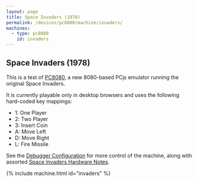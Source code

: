```yaml
---
layout: page
title: Space Invaders (1978)
permalink: /devices/pc8080/machine/invaders/
machines:
  - type: pc8080
    id: invaders
---
```


Space Invaders (1978)
---

This is a test of [PC8080](/modules/pc8080/), a new 8080-based PCjs emulator running the original Space Invaders. 

It is currently playable only in desktop browsers and uses the following hard-coded key mappings:

- 1: One Player
- 2: Two Player
- 3: Insert Coin
- A: Move Left
- D: Move Right
- L: Fire Missile

See the [Debugger Configuration](/devices/pc8080/machine/invaders/debugger/) for more control of the machine, along
with assorted [Space Invaders Hardware Notes](/devices/pc8080/machine/invaders/debugger/#space-invaders-hardware-notes).

{% include machine.html id="invaders" %}
